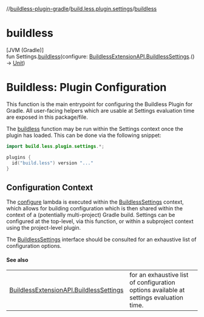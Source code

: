 //[buildless-plugin-gradle](../../index.md)/[build.less.plugin.settings](index.md)/[buildless](buildless.md)

# buildless

[JVM (Gradle)]\
fun Settings.[buildless](buildless.md)(configure: [BuildlessExtensionAPI.BuildlessSettings](../build.less.plugin.gradle/-buildless-extension-a-p-i/-buildless-settings/index.md).() -&gt; [Unit](https://kotlinlang.org/api/latest/jvm/stdlib/kotlin/-unit/index.html))

# Buildless: Plugin Configuration

This function is the main entrypoint for configuring the Buildless Plugin for Gradle. All user-facing helpers which are usable at Settings evaluation time are exposed in this package/file.

The [buildless](buildless.md) function may be run within the Settings context once the plugin has loaded. This can be done via the following snippet:

```kotlin
import build.less.plugin.settings.*;

plugins {
  id("build.less") version "..."
}
```

##  Configuration Context

The [configure](buildless.md) lambda is executed within the [BuildlessSettings](../build.less.plugin.gradle/-buildless-extension-a-p-i/-buildless-settings/index.md) context, which allows for building configuration which is then shared within the context of a (potentially multi-project) Gradle build. Settings can be configured at the top-level, via this function, or within a subproject context using the project-level plugin.

The [BuildlessSettings](../build.less.plugin.gradle/-buildless-extension-a-p-i/-buildless-settings/index.md) interface should be consulted for an exhaustive list of configuration options.

#### See also

| | |
|---|---|
| [BuildlessExtensionAPI.BuildlessSettings](../build.less.plugin.gradle/-buildless-extension-a-p-i/-buildless-settings/index.md) | for an exhaustive list of configuration options available at settings evaluation time. |
